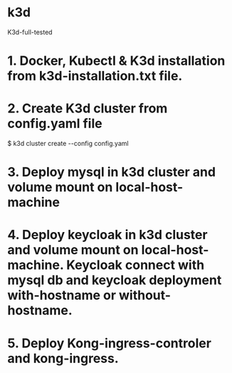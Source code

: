 # k3d
K3d-full-tested
# 1. Docker, Kubectl & K3d installation from k3d-installation.txt file.
# 2. Create K3d cluster from config.yaml file
$ k3d cluster create --config config.yaml
# 3. Deploy mysql in k3d cluster and volume mount on local-host-machine
# 4. Deploy keycloak in k3d cluster and volume mount on local-host-machine. Keycloak connect with mysql db and keycloak deployment with-hostname or without-hostname.
# 5. Deploy Kong-ingress-controler and kong-ingress.
